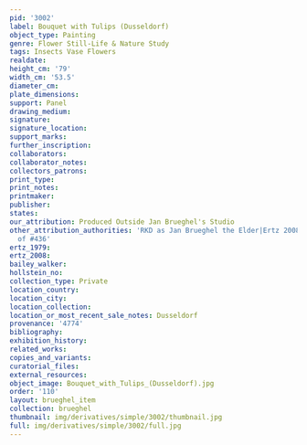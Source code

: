 ```yaml
---
pid: '3002'
label: Bouquet with Tulips (Dusseldorf)
object_type: Painting
genre: Flower Still-Life & Nature Study
tags: Insects Vase Flowers
realdate: 
height_cm: '79'
width_cm: '53.5'
diameter_cm: 
plate_dimensions: 
support: Panel
drawing_medium: 
signature: 
signature_location: 
support_marks: 
further_inscription: 
collaborators: 
collaborator_notes: 
collectors_patrons: 
print_type: 
print_notes: 
printmaker: 
publisher: 
states: 
our_attribution: Produced Outside Jan Brueghel's Studio
other_attribution_authorities: 'RKD as Jan Brueghel the Elder|Ertz 2008-10, Variant
  of #436'
ertz_1979: 
ertz_2008: 
bailey_walker: 
hollstein_no: 
collection_type: Private
location_country: 
location_city: 
location_collection: 
location_or_most_recent_sale_notes: Dusseldorf
provenance: '4774'
bibliography: 
exhibition_history: 
related_works: 
copies_and_variants: 
curatorial_files: 
external_resources: 
object_image: Bouquet_with_Tulips_(Dusseldorf).jpg
order: '110'
layout: brueghel_item
collection: brueghel
thumbnail: img/derivatives/simple/3002/thumbnail.jpg
full: img/derivatives/simple/3002/full.jpg
---
```


